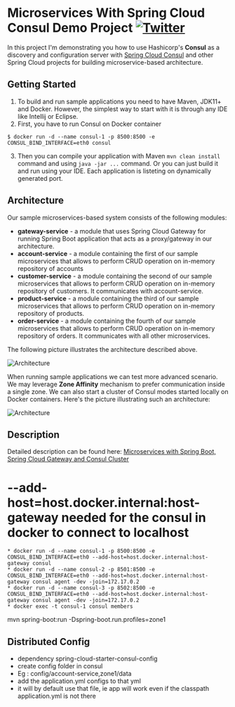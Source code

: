# Microservices With Spring Cloud Consul Demo Project [![Twitter](https://img.shields.io/twitter/follow/piotr_minkowski.svg?style=social&logo=twitter&label=Follow%20Me)](https://twitter.com/piotr_minkowski)

In this project I'm demonstrating you how to use Hashicorp's **Consul** as a discovery and configuration server with [Spring Cloud Consul](https://spring.io/projects/spring-cloud-consul) and other Spring Cloud projects for building microservice-based architecture.

## Getting Started
1. To build and run sample applications you need to have Maven, JDK11+ and Docker. However, the simplest way to start with it is through any IDE like Intellij or Eclipse.
2. First, you have to run Consul on Docker container
```
$ docker run -d --name consul-1 -p 8500:8500 -e CONSUL_BIND_INTERFACE=eth0 consul
```
3. Then you can compile your application with Maven `mvn clean install` command and using `java -jar ...` command. Or you can just build it and run using your IDE. Each application is listeting on dynamically generated port.

## Architecture
Our sample microservices-based system consists of the following modules:
- **gateway-service** - a module that uses Spring Cloud Gateway for running Spring Boot application that acts as a proxy/gateway in our architecture.
- **account-service** -  a module containing the first of our sample microservices that allows to perform CRUD operation on in-memory repository of accounts
- **customer-service** - a module containing the second of our sample microservices that allows to perform CRUD operation on in-memory repository of customers. It communicates with account-service.
- **product-service** - a module containing the third of our sample microservices that allows to perform CRUD operation on in-memory repository of products.
- **order-service** - a module containing the fourth of our sample microservices that allows to perform CRUD operation on in-memory repository of orders. It communicates with all other microservices.

The following picture illustrates the architecture described above.

<img src="https://piotrminkowski.files.wordpress.com/2019/11/microservices-consul-1-1.png" title="Architecture"><br/>

When running sample applications we can test more advanced scenario. We may leverage **Zone Affinity** mechanism to prefer communication inside a single zone. We can also start a cluster of Consul modes started locally on Docker containers. Here's the picture illustrating such an architecture:

<img src="https://piotrminkowski.files.wordpress.com/2019/11/microservices-consul-2.png" title="Architecture"><br/>

## Description
Detailed description can be found here: [Microservices with Spring Boot, Spring Cloud Gateway and Consul Cluster](https://piotrminkowski.com/2019/11/06/microservices-with-spring-boot-spring-cloud-gateway-and-consul-cluster/)
# --add-host=host.docker.internal:host-gateway needed for the consul in docker to connect to localhost
```
* docker run -d --name consul-1 -p 8500:8500 -e CONSUL_BIND_INTERFACE=eth0 --add-host=host.docker.internal:host-gateway consul  
* docker run -d --name consul-2 -p 8501:8500 -e CONSUL_BIND_INTERFACE=eth0 --add-host=host.docker.internal:host-gateway consul agent -dev -join=172.17.0.2
* docker run -d --name consul-3 -p 8502:8500 -e CONSUL_BIND_INTERFACE=eth0 --add-host=host.docker.internal:host-gateway consul agent -dev -join=172.17.0.2
* docker exec -t consul-1 consul members
```

mvn spring-boot:run -Dspring-boot.run.profiles=zone1

## Distributed Config 

* dependency spring-cloud-starter-consul-config
* create config folder in consul
* Eg : config/account-service,zone1/data
* add the application.yml configs to that yml
* it will by default use that file, ie app will work even if the classpath application.yml is not there